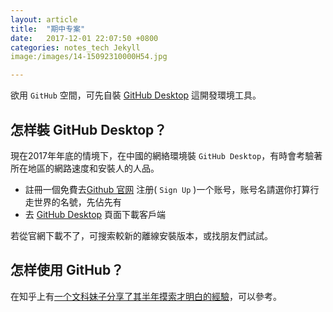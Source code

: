 ```yaml
---
layout: article
title:  "期中专案"
date:   2017-12-01 22:07:50 +0800
categories: notes_tech Jekyll
image:/images/14-15092310000H54.jpg

---
```

欲用 `GitHub` 空間，可先自裝 [GitHub Desktop][GitHub_Desktop] 這開發環境工具。

## 怎样裝 GitHub Desktop？

現在2017年年底的情境下，在中國的網絡環境裝 `GitHub Desktop`，有時會考驗著所在地區的網路速度和安裝人的人品。

- 註冊一個免費去[Github 官网][Github官网] 注册( `Sign Up` )一个账号，账号名請選你打算行走世界的名號，先佔先有
- 去 [GitHub Desktop][GitHub_Desktop] 頁面下載客戶端 

若從官網下載不了，可搜索較新的離線安裝版本，或找朋友們試試。

## 怎样使用 GitHub？

在知乎上有[一个文科妹子分享了其半年摸索才明白的經驗][文科妹子用GitHub]，可以參考。


[GitHub_Desktop]: https://desktop.github.com/
[Github官网]: https://github.com/
[文科妹子用GitHub]: https://www.zhihu.com/question/20070065 